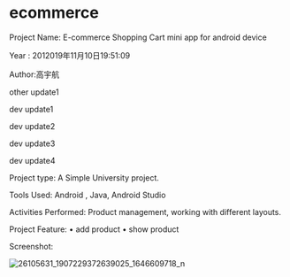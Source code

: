 # ecommerce

Project  Name: E-commerce Shopping Cart mini app for android device

Year : 2012019年11月10日19:51:09

Author:高宇航

other update1

dev update1

dev update2

dev update3

dev update4

Project type: A Simple University project.

Tools Used:  Android , Java, Android  Studio

Activities Performed:  Product management, working with different layouts.

Project  Feature: 
•	add product
•	show product
 
Screenshot:

![26105631_1907229372639025_1646609718_n](https://user-images.githubusercontent.com/13907747/36049322-875d8988-0e0c-11e8-9c82-3ea36302d02d.png)
